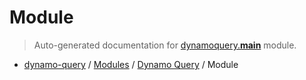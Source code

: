 # Module

> Auto-generated documentation for [dynamoquery.**main**](https://github.com/altitudenetworks/dynamoquery/blob/master/dynamoquery/__main__.py) module.

- [dynamo-query](../README.md#dynamoquery) / [Modules](../MODULES.md#dynamo-query-modules) / [Dynamo Query](index.md#dynamo-query) / Module
